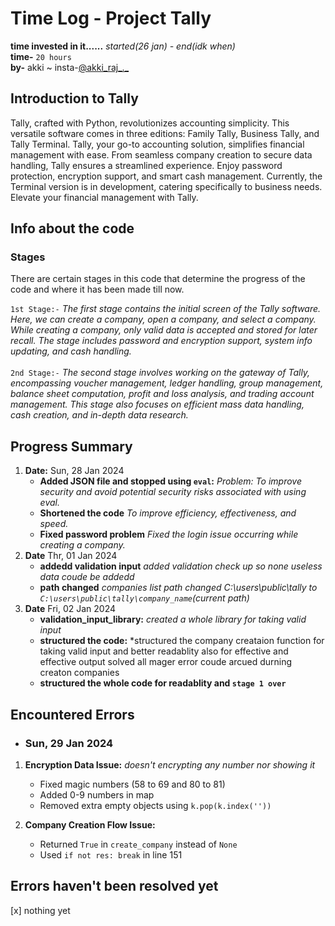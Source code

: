 # Time Log - Project Tally

**time invested in it......** *started(26 jan) - end(idk when)*\
**time-** `20 hours`\
**by-** akki  ~  insta-[@akki_raj_._](https://www.instagram.com/akki_raj_._/)

## Introduction to Tally

Tally, crafted with Python, revolutionizes accounting simplicity. This versatile software comes in three editions: Family Tally, Business Tally, and Tally Terminal. Tally, your go-to accounting solution, simplifies financial management with ease. From seamless company creation to secure data handling, Tally ensures a streamlined experience. Enjoy password protection, encryption support, and smart cash management. Currently, the Terminal version is in development, catering specifically to business needs. Elevate your financial management with Tally.

## Info about the code

### Stages

There are certain stages in this code that determine the progress of the code and where it has been made till now.

`1st Stage:-`
*The first stage contains the initial screen of the Tally software. Here, we can create a company, open a company, and select a company. While creating a company, only valid data is accepted and stored for later recall. The stage includes password and encryption support, system info updating, and cash handling.*\
\
`2nd Stage:-`
*The second stage involves working on the gateway of Tally, encompassing voucher management, ledger handling, group management, balance sheet computation, profit and loss analysis, and trading account management. This stage also focuses on efficient mass data handling, cash creation, and in-depth data research.*

## Progress Summary

1. **Date:** Sun, 28 Jan 2024
   - **Added JSON file and stopped using `eval`:** *Problem: To improve  security and avoid potential security risks associated with using eval.*
   - **Shortened the code** *To improve efficiency, effectiveness, and speed.*
   - **Fixed password problem** *Fixed the login issue occurring while creating a company.*
2. **Date** Thr, 01 Jan 2024
   - **addedd validation input** *added validation check up so none useless data coude be addedd*
   - **path changed** *companies list path changed C:\users\public\tally to `C:\users\public\tally\company_name`(current path)*
3. **Date** Fri, 02 Jan 2024
   - **validation_input_library:** *created a whole library for taking valid input*
   - **structured the code:** *structured the company creataion function for taking valid input and better readablity also for effective and effective output solved all mager error coude arcued durning creaton companies
   - **structured the whole code for readablity and `stage 1 over`**

## Encountered Errors

- ### Sun, 29 Jan 2024

1. **Encryption Data Issue:** *doesn't encrypting any number nor showing it*
    - Fixed magic numbers (58 to 69 and 80 to 81)
    - Added 0-9 numbers in map
    - Removed extra empty objects using `k.pop(k.index(''))`

2. **Company Creation Flow Issue:**
   - Returned `True` in `create_company` instead of `None`
   - Used `if not res: break` in line 151

## Errors haven't been resolved yet

[x] nothing yet
